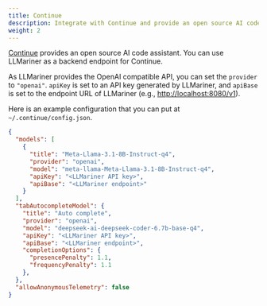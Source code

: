 ```yaml
---
title: Continue
description: Integrate with Continue and provide an open source AI code assistant.
weight: 2
---
```


[Continue](https://www.continue.dev/) provides an open source AI code assistant. You can use LLMariner as a backend endpoint for Continue.

As LLMariner provides the OpenAI compatible API, you can set the `provider` to `"openai"`. `apiKey` is set to an API key generated by LLMariner, and `apiBase` is set to the endpoint URL of LLMariner (e.g., <http://localhost:8080/v1>).

Here is an example configuration that you can put at `~/.continue/config.json`.

``` json
{
  "models": [
    {
      "title": "Meta-Llama-3.1-8B-Instruct-q4",
      "provider": "openai",
      "model": "meta-llama-Meta-Llama-3.1-8B-Instruct-q4",
      "apiKey": "<LLMariner API key>",
      "apiBase": "<LLMariner endpoint>"
    }
  ],
  "tabAutocompleteModel": {
    "title": "Auto complete",
    "provider": "openai",
    "model": "deepseek-ai-deepseek-coder-6.7b-base-q4",
    "apiKey": "<LLMariner API key>",
    "apiBase": "<LLMariner endpoint>",
    "completionOptions": {
      "presencePenalty": 1.1,
      "frequencyPenalty": 1.1
    },
  },
  "allowAnonymousTelemetry": false
}
```
